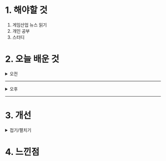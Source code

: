
# 1. 해야할 것

1. 게임산업 뉴스 읽기 
2. 개인 공부  
3. 스터디



# 2. 오늘 배운 것

<details>
<summary>오전</summary>

## 오늘의 뉴스
### [기사: 픽셀 소울라이크](https://www.inven.co.kr/webzine/news/?news=301650)
![image](https://github.com/user-attachments/assets/d902a0bf-00f7-4625-8eb8-103d6eefa2aa)

![image](https://github.com/user-attachments/assets/cb2d41e8-2768-4976-9240-728ff041285d)

```
3D 소울 게임을 2D 픽셀 그래픽으로 해석한 게임. 크로노소드
높낮이에 대한 명확한 차이가 없어서 헷갈리지만 않는다면 좋은 게임으로 나올 것 같아서 기대가 된다.
소울류 게임은 도전을 통한 성취감이 매력적인 게임이니 내가 좋아하는 픽셀 게임으로도 즐길 수 있으면 환영이다.
다만 2D 픽셀인만큼 공격 판정에 대한 고민이 많아보인다. 뭐랄까... 로스트아크나 디아블로 같은 범위 공격 판정만으로는
세세한 공격 디테일들을 많이 살릴 수 없을 것 같지만 그래도 던파처럼 화면이 갈라지는 등의 패턴을 넣을 수 있으니
일장일단인가?
정식 출시가 되면 해보고 싶다.
```
</details>

****

<details>
<summary>오후</summary>

## 독후감이라 읽고 컨텐츠 후기 감상문 프로젝트 시작
![image](https://github.com/user-attachments/assets/146519a8-8e66-4900-9c73-eef5792ef9b8)

컨텐츠 분석과 기획의도를 잘 쓰기 위해서 감상문 프로젝트를 시작했다.\
현재는 팀장인 나와 팀원 한명으로 운영되고 있는데 어떻게 운영해야할지 감이 안잡히지만 일단은 독후감 형식으로 시작할 예정이다.

이렇게 게임이나 컨텐츠 등을 보고 분석하다보면 글 쓰는 방법이나 인사이트를 얻을 수 있지 않을까?
</details>

****


# 3. 개선


<details>
<summary>접기/펼치기</summary>


</details>



# 4. 느낀점


